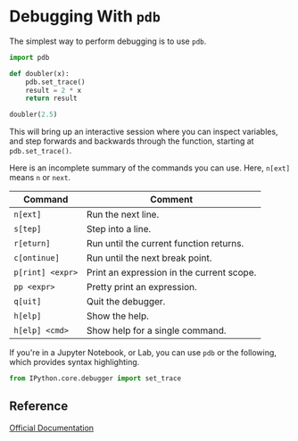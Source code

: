 # Debugging With `pdb`

The simplest way to perform debugging is to use `pdb`.

```python
import pdb

def doubler(x):
    pdb.set_trace()
    result = 2 * x
    return result

doubler(2.5)
```

This will bring up an interactive session where you can inspect variables, and
step forwards and backwards through the function, starting at `pdb.set_trace()`.

Here is an incomplete summary of the commands you can use. Here, `n[ext]` means
`n` or `next`.

| Command          | Comment                                   |
|------------------|-------------------------------------------|
| `n[ext]`         | Run the next line.                        |
| `s[tep]`         | Step into a line.                         |
| `r[eturn]`       | Run until the current function returns.   |
| `c[ontinue]`     | Run until the next break point.           |
| `p[rint] <expr>` | Print an expression in the current scope. |
| `pp <expr>`      | Pretty print an expression.               |
| `q[uit]`         | Quit the debugger.                        |
| `h[elp]`         | Show the help.                            |
| `h[elp] <cmd>`   | Show help for a single command.           |

If you're in a Jupyter Notebook, or Lab, you can use `pdb` or the following,
which provides syntax highlighting.

```python
from IPython.core.debugger import set_trace
```

## Reference

[Official Documentation](https://docs.python.org/3/library/pdb.html)
